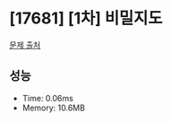 # [17681] [1차] 비밀지도

[문제 출처](https://school.programmers.co.kr/learn/courses/30/lessons/17681)

## 성능

- Time: 0.06ms
- Memory: 10.6MB